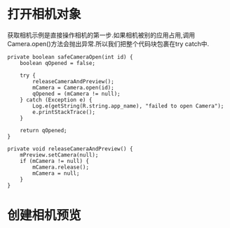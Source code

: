 # 打开相机对象

获取相机示例是直接操作相机的第一步.如果相机被别的应用占用,调用Camera.open()方法会抛出异常.所以我们把整个代码块包裹在try catch中.



```
private boolean safeCameraOpen(int id) {
    boolean qOpened = false;

    try {
        releaseCameraAndPreview();
        mCamera = Camera.open(id);
        qOpened = (mCamera != null);
    } catch (Exception e) {
        Log.e(getString(R.string.app_name), "failed to open Camera");
        e.printStackTrace();
    }

    return qOpened;
}

private void releaseCameraAndPreview() {
    mPreview.setCamera(null);
    if (mCamera != null) {
        mCamera.release();
        mCamera = null;
    }
}
```

# 创建相机预览

  